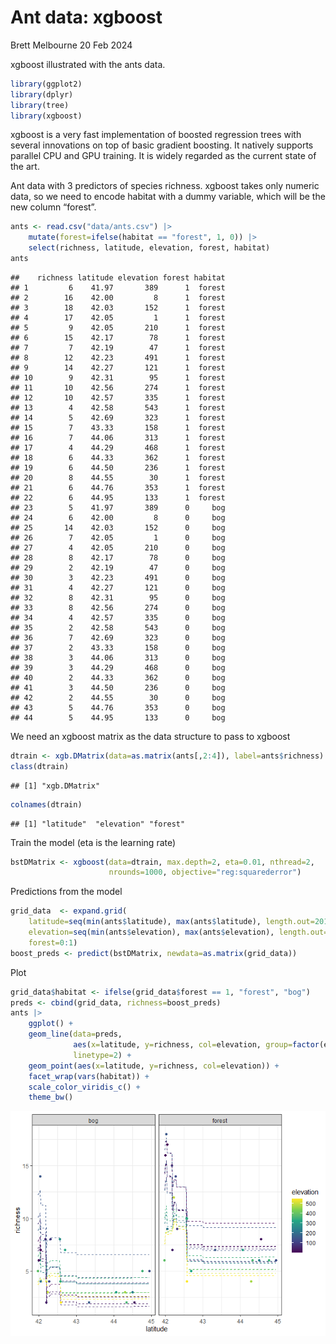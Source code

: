 Ant data: xgboost
================
Brett Melbourne
20 Feb 2024

xgboost illustrated with the ants data.

``` r
library(ggplot2)
library(dplyr)
library(tree)
library(xgboost)
```

xgboost is a very fast implementation of boosted regression trees with
several innovations on top of basic gradient boosting. It natively
supports parallel CPU and GPU training. It is widely regarded as the
current state of the art.

Ant data with 3 predictors of species richness. xgboost takes only
numeric data, so we need to encode habitat with a dummy variable, which
will be the new column “forest”.

``` r
ants <- read.csv("data/ants.csv") |> 
    mutate(forest=ifelse(habitat == "forest", 1, 0)) |>
    select(richness, latitude, elevation, forest, habitat)
ants
```

    ##    richness latitude elevation forest habitat
    ## 1         6    41.97       389      1  forest
    ## 2        16    42.00         8      1  forest
    ## 3        18    42.03       152      1  forest
    ## 4        17    42.05         1      1  forest
    ## 5         9    42.05       210      1  forest
    ## 6        15    42.17        78      1  forest
    ## 7         7    42.19        47      1  forest
    ## 8        12    42.23       491      1  forest
    ## 9        14    42.27       121      1  forest
    ## 10        9    42.31        95      1  forest
    ## 11       10    42.56       274      1  forest
    ## 12       10    42.57       335      1  forest
    ## 13        4    42.58       543      1  forest
    ## 14        5    42.69       323      1  forest
    ## 15        7    43.33       158      1  forest
    ## 16        7    44.06       313      1  forest
    ## 17        4    44.29       468      1  forest
    ## 18        6    44.33       362      1  forest
    ## 19        6    44.50       236      1  forest
    ## 20        8    44.55        30      1  forest
    ## 21        6    44.76       353      1  forest
    ## 22        6    44.95       133      1  forest
    ## 23        5    41.97       389      0     bog
    ## 24        6    42.00         8      0     bog
    ## 25       14    42.03       152      0     bog
    ## 26        7    42.05         1      0     bog
    ## 27        4    42.05       210      0     bog
    ## 28        8    42.17        78      0     bog
    ## 29        2    42.19        47      0     bog
    ## 30        3    42.23       491      0     bog
    ## 31        4    42.27       121      0     bog
    ## 32        8    42.31        95      0     bog
    ## 33        8    42.56       274      0     bog
    ## 34        4    42.57       335      0     bog
    ## 35        2    42.58       543      0     bog
    ## 36        7    42.69       323      0     bog
    ## 37        2    43.33       158      0     bog
    ## 38        3    44.06       313      0     bog
    ## 39        3    44.29       468      0     bog
    ## 40        2    44.33       362      0     bog
    ## 41        3    44.50       236      0     bog
    ## 42        2    44.55        30      0     bog
    ## 43        5    44.76       353      0     bog
    ## 44        5    44.95       133      0     bog

We need an xgboost matrix as the data structure to pass to xgboost

``` r
dtrain <- xgb.DMatrix(data=as.matrix(ants[,2:4]), label=ants$richness)
class(dtrain)
```

    ## [1] "xgb.DMatrix"

``` r
colnames(dtrain)
```

    ## [1] "latitude"  "elevation" "forest"

Train the model (eta is the learning rate)

``` r
bstDMatrix <- xgboost(data=dtrain, max.depth=2, eta=0.01, nthread=2, 
                      nrounds=1000, objective="reg:squarederror")
```

Predictions from the model

``` r
grid_data  <- expand.grid(
    latitude=seq(min(ants$latitude), max(ants$latitude), length.out=201),
    elevation=seq(min(ants$elevation), max(ants$elevation), length.out=51),
    forest=0:1)
boost_preds <- predict(bstDMatrix, newdata=as.matrix(grid_data))
```

Plot

``` r
grid_data$habitat <- ifelse(grid_data$forest == 1, "forest", "bog")
preds <- cbind(grid_data, richness=boost_preds)
ants |>
    ggplot() +
    geom_line(data=preds, 
              aes(x=latitude, y=richness, col=elevation, group=factor(elevation)),
              linetype=2) +
    geom_point(aes(x=latitude, y=richness, col=elevation)) +
    facet_wrap(vars(habitat)) +
    scale_color_viridis_c() +
    theme_bw()
```

![](06_6_ants_xgboost_files/figure-gfm/unnamed-chunk-6-1.png)<!-- -->
